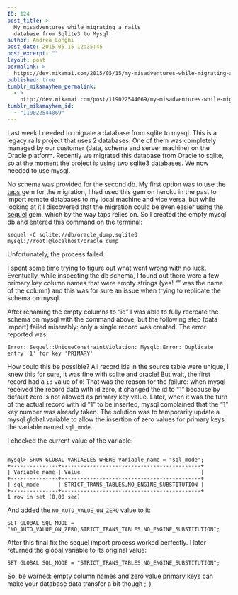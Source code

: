 ```yaml
---
ID: 124
post_title: >
  My misadventures while migrating a rails
  database from Sqlite3 to Mysql
author: Andrea Longhi
post_date: 2015-05-15 12:35:45
post_excerpt: ""
layout: post
permalink: >
  https://dev.mikamai.com/2015/05/15/my-misadventures-while-migrating-a-rails-database/
published: true
tumblr_mikamayhem_permalink:
  - >
    http://dev.mikamai.com/post/119022544069/my-misadventures-while-migrating-a-rails-database
tumblr_mikamayhem_id:
  - "119022544069"
---
```

<p>Last week I needed to migrate a database from sqlite to mysql. This is a legacy rails project that uses 2 databases. One of them  was completely managed by our customer (data, schema and server machine) on the Oracle platform. Recently we migrated this database from Oracle to sqlite, so at the moment the project is using two sqlite3 databases. We now needed to use mysql.</p>

<p>No schema was provided for the second db. My first option was to use the <a href="https://github.com/ricardochimal/taps">taps</a> gem for the migration, I had used this gem on heroku in the past to import remote databases to my local machine and vice versa, but while looking at it I discovered that the migration could be even easier using the <a href="https://github.com/jeremyevans/sequel">sequel</a> gem, which by the way taps relies on. So I created the empty mysql db and entered this command on the terminal:</p>

<pre><code>sequel -C sqlite://db/oracle_dump.sqlite3 mysql://root:@localhost/oracle_dump</code></pre>

<p>Unfortunately, the process failed.</p>
<p>I spent some time trying to figure out what went wrong with no luck. Eventually, while inspecting the db schema, I found out there were a few primary key column names that were empty strings (yes! &ldquo;&rdquo; was the name of the column) and this was for sure an issue when trying to replicate the schema on mysql.</p>
<p>After renaming the empty columns to &ldquo;id&rdquo; I was able to fully recreate the schema on mysql with the command above, but the following step (data import) failed miserably: only a single record was created. The error reported was:</p>
<pre><code>Error: Sequel::UniqueConstraintViolation: Mysql::Error: Duplicate entry '1' for key 'PRIMARY'</code></pre>
<p>How could this be possible? All record ids in the source table were unique, I knew this for sure, it was fine with sqlite and oracle! But wait, the first record had a <code>id</code> value of <code>0</code>! That was the reason for the failure: when mysql received the record data with id zero, it changed the id to &ldquo;1&rdquo; because by default zero is not allowed as primary key value. Later, when it was the turn of the actual record with id &ldquo;1&rdquo; to be inserted, mysql complained that the &ldquo;1&rdquo; key number was already taken. The solution was to temporarily update a mysql global variable to allow the insertion of zero values for primary keys: the variable named <code>sql_mode</code>.</p>
<p>I checked the current value of the variable:</p>
<pre><code>
mysql&gt; SHOW GLOBAL VARIABLES WHERE Variable_name = "sql_mode";
+---------------+--------------------------------------------+
| Variable_name | Value                                      |
+---------------+--------------------------------------------+
| sql_mode      | STRICT_TRANS_TABLES,NO_ENGINE_SUBSTITUTION |
+---------------+--------------------------------------------+
1 row in set (0,00 sec)
</code></pre>
<p>And added the <code>NO_AUTO_VALUE_ON_ZERO</code> value to it:</p>
<pre><code>SET GLOBAL SQL_MODE = "NO_AUTO_VALUE_ON_ZERO,STRICT_TRANS_TABLES,NO_ENGINE_SUBSTITUTION";</code></pre>

<p>After this final fix the sequel import process worked perfectly. I later returned the global variable to its original value:</p>

<pre><code>SET GLOBAL SQL_MODE = "STRICT_TRANS_TABLES,NO_ENGINE_SUBSTITUTION";</code></pre>

<p>So, be warned: empty column names and zero value primary keys can make your database data transfer a bit though ;-)</p>